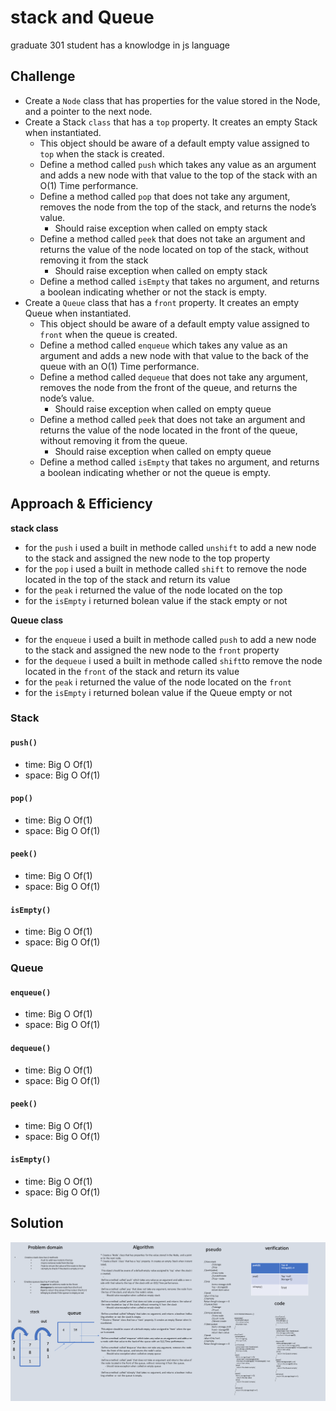 # stack and Queue
<!-- Short summary or background information -->
graduate 301 student has a knowlodge in js language
## Challenge
<!-- Description of the challenge -->
* Create a `Node` class that has properties for the value stored in the Node, and a pointer to the next node.
* Create a Stack `class` that has a `top` property. It creates an empty Stack when instantiated.
    - This object should be aware of a default empty value assigned to `top` when the stack is created.
    - Define a method called `push` which takes any value as an argument and adds a new node with that value to the top of the stack with an O(1) Time performance.
    - Define a method called `pop` that does not take any argument, removes the node from the top of the stack, and returns the node’s value.
        - Should raise exception when called on empty stack
    - Define a method called `peek` that does not take an argument and returns the value of the node located on top of the stack, without removing it from the stack
        - Should raise exception when called on empty stack
    - Define a method called `isEmpty` that takes no argument, and returns a boolean indicating whether or not the stack is empty.
* Create a `Queue` class that has a `front` property. It creates an empty Queue when instantiated.
    - This object should be aware of a default empty value assigned to `front` when the queue is created.
    - Define a method called `enqueue` which takes any value as an argument and adds a new node with that value to the back of the queue with an O(1) Time performance.
    - Define a method called `dequeue` that does not take any argument, removes the node from the front of the queue, and returns the node’s value.
        - Should raise exception when called on empty queue
    - Define a method called `peek` that does not take an argument and returns the value of the node located in the front of the queue, without removing it from the queue.
        - Should raise exception when called on empty queue
    - Define a method called `isEmpty` that takes no argument, and returns a boolean indicating whether or not the queue is empty.
## Approach & Efficiency
<!-- What approach did you take? Why? What is the Big O space/time for this approach? -->
**stack class**
 - for the `push` i used a built in methode called `unshift` to add a new node to the stack and assigned the new node to the top property
 - for the `pop` i used a built in methode called `shift` to remove the node located in the top of the stack and return its value
 - for the `peak` i  returned the value of the node located on the top
  - for the `isEmpty` i  returned bolean value if the stack empty or not
  
**Queue class**
 - for the `enqueue` i used a built in methode called `push` to add a new node to the stack and assigned the new node to the `front` property
 - for the `dequeue` i used a built in methode called `shift`to remove the node located in the `front` of the stack and return its value
 - for the `peak` i  returned the value of the node located on the `front`
  - for the `isEmpty` i  returned bolean value if the Queue empty or not

### Stack
#### `push()`
- time: Big O Of(1)
- space: Big O Of(1)
#### `pop()`
- time: Big O Of(1)
- space: Big O Of(1)
#### `peek()`
- time: Big O Of(1)
- space: Big O Of(1)
#### `isEmpty()`
- time: Big O Of(1)
- space: Big O Of(1)
### Queue
#### `enqueue()`
- time: Big O Of(1)
- space: Big O Of(1)
#### `dequeue()`
- time: Big O Of(1)
- space: Big O Of(1)
#### `peek()`
- time: Big O Of(1)
- space: Big O Of(1)
#### `isEmpty()`
- time: Big O Of(1)
- space: Big O Of(1)
## Solution
<!-- Embedded whiteboard image -->
![array-reverse](../../assets/queue-and-stack.png)


